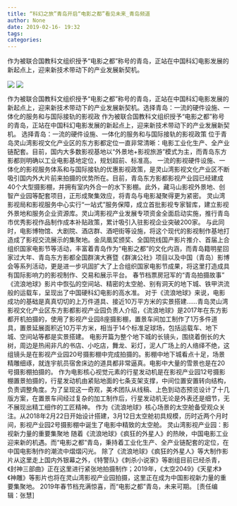 ```yaml
---
title: “科幻之旅”青岛开启“电影之都”看见未来_青岛频道
author: None
date: 2019-02-16- 19:32
tags: 
categories: 
---
```

作为被联合国教科文组织授予“电影之都”称号的青岛，正站在中国科幻电影发展的新起点上，迎来新技术带动下的产业发展新契机。
<!-- more -->
                
<img align="center" border="0" src="http://qingdao.dzwww.com/xinwen/qingdaonews/201902/W020190216345819584813.png" />
                
<img align="center" border="0" src="http://p2.ifengimg.com/a/2016/0810/204c433878d5cf9size1_w16_h16.png" />
            
作为被联合国教科文组织授予“电影之都”称号的青岛，正站在中国科幻电影发展的新起点上，迎来新技术带动下的产业发展新契机。选择青岛：一流的硬件设施、一体化的服务和与国际接轨的影视政
作为被联合国教科文组织授予“电影之都”称号的青岛，正站在中国科幻电影发展的新起点上，迎来新技术带动下的产业发展新契机。
选择青岛：一流的硬件设施、一体化的服务和与国际接轨的影视政策
位于青岛灵山湾影视文化产业区的东方影都定位一直非常清晰：电影工业化生产、全产业链配套。目前，国内大多数影视基地以“外景地+影视旅游”模式为主，而青岛东方影都则明确以工业电影基地定位，规划超前、标准高。
一流的影视硬件设施、一体化的影视服务体系和与国际接轨的优惠影视政策，是灵山湾影视文化产业区不断吸引国内外大片前来拍摄的优势所在。目前，青岛东方影都影视产业园已经建成40个大型摄影棚，并拥有室内外合一的水下影棚。此外，藏马山影视外景地、创智产业园等配套项目，正形成聚集效应，将青岛与电影凝聚得更为紧密。
灵山湾影视局和影视服务中心实行“一站式”服务保障，成立首批影视专家智库，建立影视外景地和服务企业资源库。灵山湾影视产业发展专项资金全面启动实施，推行青岛市优秀影视作品制作成本补贴政策，累计吸引入驻影视企业突破200家。
与此同时，电影博物馆、大剧院、酒店群、酒吧街等设施，将这个现代的影视制作基地打造成了影视交流展示的集聚地。金凤凰奖颁奖、全国院线国产影片推介、首届上合组织国家电影节等活动，丰富着青岛作为“电影之都”的文化内涵，而青岛籍明星回家过大年、青岛东方影都全国群演大赛暨《群演公社》项目以及中国（青岛）影博会等系列活动，更是进一步巩固扩大了上合组织国家电影节成果，将这里打造成具有国际影响力的影视制作、交易和展示平台。
春节档票房冠军的“青岛拍摄故事”
《流浪地球》影片中恢弘的空间站、精密的太空舱、别有洞天的地下城、铁甲洪流般的运载车，呈现出了中国硬科幻电影的高水准。
对于《流浪地球》来说，电影成功的基础是真真切切的上万件道具、接近10万平方米的实景搭建……青岛灵山湾影视文化产业区东方影都影视产业园负责人介绍，《流浪地球》是2017年在东方影都开机拍摄的，使用了影视产业园8座摄影棚，置景车间加工制作了1万多件道具，置景延展面积近10万平方米，相当于14个标准足球场，包括运载车、地下城、空间站等都是实景搭建。
电影开篇为整个地下城的长镜头，围绕着倒长的大树，周边是热闹非凡的书店、小吃店，舞龙、彩灯，泥人广场上的人络绎不绝，这组镜头是在影视产业园20号摄影棚中完成拍摄的。影棚中地下城看点十足，场景精雕细琢，就连宇航员宿舍床边的道具都非常逼真。电影中大量的雪景也是在20号摄影棚拍摄的。
作为电影核心视觉元素的行星发动机是在影视产业园12号摄影棚置景拍摄的，行星发动机由紧贴地面的七条支架支撑，中间位置安置转向结构，负责调整角度。为了呈现这一奇观，美术团队从线稿、上色到动态预览设计了十几版方案，在置景车间经过复杂的加工制作后，行星发动机无论是外表还是细节，无不展现出精工细作的工匠精神。
作为《流浪地球》核心场景的太空舱备受观众关注。从2018年2月22日开始设计搭建，3月12日太空舱初具规模，历时近两个月时间，影视产业园2号摄影棚中诞生了电影中精致的太空舱。
灵山湾影视产业园：影视新力量的重要集聚地
随着《流浪地球》《疯狂的外星人》的热映，中国电影工业迎来新的机遇。而“电影之都”青岛，秉持着工业化生产、全产业链配套的定位，在中国电影制作的潮流中熠熠闪光。
除了《流浪地球》《疯狂的外星人》等大制作影片从这里走上国内外银幕之外，《特警队》《刺杀小说家》等剧组目前已经杀青，《封神三部曲》正在这里进行紧张地拍摄制作；2019年，《太空2049》《天星术》《神雕》等影片也将在灵山湾影视产业园拍摄，这里正在成为中国影视新力量的重要集聚地。
2019年春节档充满惊喜，而“电影之都”青岛，未来可期。
[责任编辑：张慧]
            
